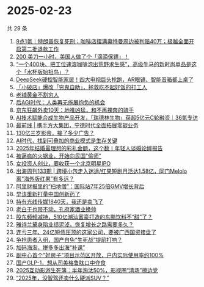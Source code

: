 # 2025-02-23

共 29 条

<!-- BEGIN 36KR -->
<!-- 最后更新时间 2025-02-23 02:17:50 +0800 -->
1. [9点1氪｜特朗普恢复死刑；咖啡店摆满奥特曼周边被判赔40万；极越全面开启第二批退款工作](https://36kr.com/p/3176549661528448)
1. [200 美刀一小时，美国人做了个「滴滴保镖」！](https://36kr.com/p/3177270231257475)
1. [“一个400块、把工位速溶咖啡泡出荒野求生感”，高级牛马的新时尚单品是这个「水杯版始祖鸟」？](https://36kr.com/p/3177365195739521)
1. [DeepSeek硬控智能家居！四大电视巨头抢跑，AR眼镜、智能音箱都上桌了](https://36kr.com/p/3176493972705665)
1. [「小破店」爆改「穷鬼自助」，拯救吃不起好饭的打工人](https://36kr.com/p/3176275204313735)
1. [老铺黄金不割穷人](https://36kr.com/p/3176346350389632)
1. [后AGI时代：人类再无施展抱负的机会](https://36kr.com/p/3134975966944004)
1. [京东狂飙外卖10天：地推凶猛，和不再裸奔的骑手](https://36kr.com/p/3176400562688643)
1. [AI技术赋能合成生物产品开发，「瑞德林生物」获超5亿元C轮融资｜36氪专访](https://36kr.com/p/3156344589622018)
1. [最前线 | 携手方大集团，宁德时代全面拓展零碳业务](https://36kr.com/p/3177512366641541)
1. [130亿三岁影帝，接了多少广告？](https://36kr.com/p/3177319642403459)
1. [AI时代，找到可叠加的商业模式是生存关键](https://36kr.com/p/3156651004631553)
1. [2025年结婚最理想的彩礼金额，这个数丨年轻人谈婚论嫁报告](https://36kr.com/p/3176282884608391)
1. [被逼疯的火锅业，开始向民国"偷师"](https://36kr.com/p/3177166064029831)
1. [女投资人创业，要收获一个北京明星IPO](https://36kr.com/p/3177253843669380)
1. [出海周刊133期 | 跨境小包走入迷途/红果短剧月活达1.58亿，同门Melolo离“海外版红果”有多远？](https://36kr.com/p/3177049723900296)
1. [阿里财报里的“扫地僧”：国际站7年25倍GMV增长背后](https://36kr.com/p/3176255919035013)
1. [早该重新打量中国创新药了](https://36kr.com/p/3176323675345542)
1. [持有光线传媒1840天，我还是卖飞了](https://36kr.com/p/3177272155525763)
1. [老白干也带不动，孔府家酒业换帅](https://36kr.com/p/3177252842574464)
1. [股东频频减持，510亿潮汕富豪打造的东鹏饮料不“甜”了？](https://36kr.com/p/3176521970223493)
1. [雅诗兰黛身陷业绩泥淖，恢复增长之路需要多久？](https://36kr.com/p/3176473331290759)
1. [连亏三年、24亿短债压顶的这家公司，要被广西国资接盘了](https://36kr.com/p/3177174602191236)
1. [争抢患者入组，国产自免“生死战”提前打响？](https://36kr.com/p/3177035849388676)
1. [加码海淘，拼多多出海“补课”](https://36kr.com/p/3176484608381316)
1. [副中心首个"好房子"项目示范区开放，户内实际使用率约100%](https://36kr.com/p/3177346216333957)
1. [国产GLP-1，想从司美格鲁肽口中夺食](https://36kr.com/p/3177252688007561)
1. [2025互动影游生死簿：半年淘汰50%，影视圈“清场”擦边党](https://36kr.com/p/3176475535282818)
1. [“2025年，没智驾还卖什么硬派SUV？”](https://36kr.com/p/3177065339982468)
<!-- END 36KR -->